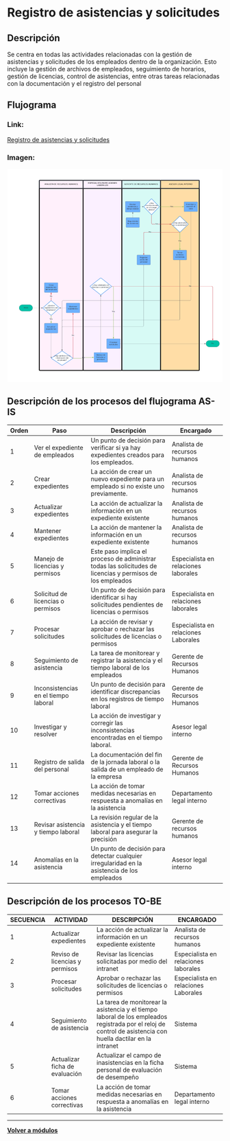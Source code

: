 # Registro de asistencias y solicitudes
## Descripción
Se centra en todas las actividades relacionadas con la gestión de asistencias y solicitudes de los empleados dentro de la organización. Esto incluye la gestión de archivos de empleados, seguimiento de horarios, gestión de licencias, control de asistencias, entre otras tareas relacionadas con la documentación y el registro del personal  
## Flujograma
### Link: 
[Registro de asistencias y solicitudes](https://lucid.app/lucidchart/d933f78a-25e9-44ef-8a27-9d6dddb523c0/edit?beaconFlowId=54375012260CBC41&invitationId=inv_ad1861d7-813c-41aa-a8d0-fbc7baf287ac&page=0_0#)
### Imagen:
![Registro de asistencias y solicitudes](Registro.png)
## Descripción de los procesos del flujograma AS-IS
| Orden | Paso                                 | Descripción                                                                                                | Encargado                            |
| ----- | ------------------------------------ | ---------------------------------------------------------------------------------------------------------- | ------------------------------------ |
| 1     | Ver el expediente de empleados       | Un punto de decisión para verificar si ya hay expedientes creados para los empleados.                      | Analista de recursos humanos         |
| 2     | Crear expedientes                    | La acción de crear un nuevo expediente para un empleado si no existe uno previamente.                      | Analista de recursos humanos         |
| 3     | Actualizar expedientes               | La acción de actualizar la información en un expediente existente                                          | Analista de recursos humanos         |
| 4     | Mantener expedientes                 | La acción de mantener la información en un expediente existente                                            | Analista de recursos humanos         |
| 5     | Manejo de licencias y permisos       | Este paso implica el proceso de administrar todas las solicitudes de licencias y permisos de los empleados | Especialista en relaciones laborales |
| 6     | Solicitud de licencias o permisos    | Un punto de decisión para identificar si hay solicitudes pendientes de licencias o permisos                | Especialista en relaciones laborales |
| 7     | Procesar solicitudes                 | La acción de revisar y aprobar o rechazar las solicitudes de licencias o permisos                          | Especialista en relaciones Laborales |
| 8     | Seguimiento de asistencia            | La tarea de monitorear y registrar la asistencia y el tiempo laboral de los empleados                      | Gerente de Recursos Humanos          |
| 9     | Inconsistencias en el tiempo laboral | Un punto de decisión para identificar discrepancias en los registros de tiempo laboral                     | Gerente de Recursos Humanos          |
| 10    | Investigar y resolver                | La acción de investigar y corregir las inconsistencias encontradas en el tiempo laboral.                   | Asesor legal interno                 |
| 11    | Registro de salida del personal      | La documentación del fin de la jornada laboral o la salida de un empleado de la empresa                    | Gerente de Recursos Humanos          |
| 12    | Tomar acciones correctivas           | La acción de tomar medidas necesarias en respuesta a anomalías en la asistencia                            | Departamento legal interno           |
| 13    | Revisar asistencia y tiempo laboral  | La revisión regular de la asistencia y el tiempo laboral para asegurar la precisión                        | Gerente de recursos humanos          |
| 14    | Anomalías en la asistencia           | Un punto de decisión para detectar cualquier irregularidad en la asistencia de los empleados               | Asesor legal interno                 |
## Descripción de los procesos TO-BE
| SECUENCIA | ACTIVIDAD                      | DESCRIPCIÓN                                                                                                                                                   | ENCARGADO                            |
| --------- | ------------------------------ | ------------------------------------------------------------------------------------------------------------------------------------------------------------- | ------------------------------------ |
| 1         | Actualizar expedientes         | La acción de actualizar la información en un expediente existente                                                                                             | Analista de recursos humanos         |
| 2         | Reviso de licencias y permisos | Revisar las licencias solicitadas por medio del intranet                                                                                                      | Especialista en relaciones laborales |
| 3         | Procesar solicitudes           | Aprobar o rechazar las solicitudes de licencias o permisos                                                                                                    | Especialista en relaciones Laborales |
| 4         | Seguimiento de asistencia      | La tarea de monitorear la asistencia y el tiempo laboral de los empleados registrada por el reloj de control de asistencia con huella dactilar en la intranet | Sistema                              |
| 5         | Actualizar ficha de evaluación | Actualizar el campo de inasistencias en la ficha personal de evaluación de desempeño                                                                          | Sistema                              |
| 6         | Tomar acciones correctivas     | La acción de tomar medidas necesarias en respuesta a anomalías en la asistencia                                                                               | Departamento legal interno           |
---
**[Volver a módulos](../Modulos.md)**